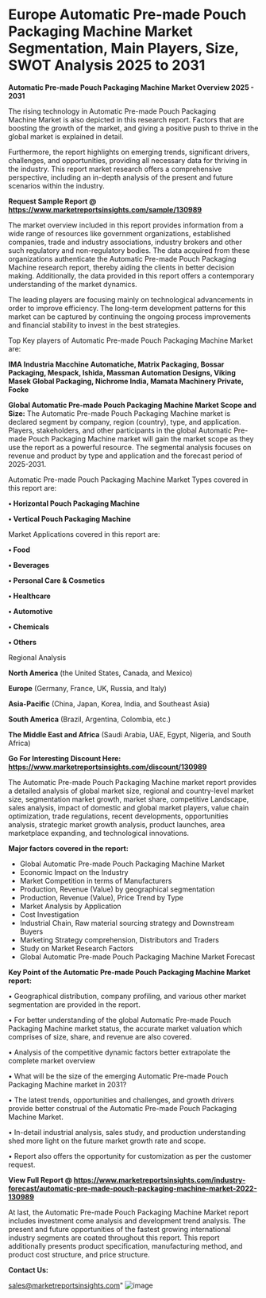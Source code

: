 # Europe Automatic Pre-made Pouch Packaging Machine Market Segmentation, Main Players, Size, SWOT Analysis 2025 to 2031

<Strong> Automatic Pre-made Pouch Packaging Machine Market Overview 2025 - 2031</strong>

The rising technology in Automatic Pre-made Pouch Packaging Machine Market is also depicted in this research report. Factors that are boosting the growth of the market, and giving a positive push to thrive in the global market is explained in detail.

Furthermore, the report highlights on emerging trends, significant drivers, challenges, and opportunities, providing all necessary data for thriving in the industry. This report market research offers a comprehensive perspective, including an in-depth analysis of the present and future scenarios within the industry.

<strong>Request Sample Report @ <a href=https://www.marketreportsinsights.com/sample/130989>https://www.marketreportsinsights.com/sample/130989</a></strong>

The market overview included in this report provides information from a wide range of resources like government organizations, established companies, trade and industry associations, industry brokers and other such regulatory and non-regulatory bodies. The data acquired from these organizations authenticate the Automatic Pre-made Pouch Packaging Machine research report, thereby aiding the clients in better decision making. Additionally, the data provided in this report offers a contemporary understanding of the market dynamics.

The leading players are focusing mainly on technological advancements in order to improve efficiency. The long-term development patterns for this market can be captured by continuing the ongoing process improvements and financial stability to invest in the best strategies.

Top Key players of Automatic Pre-made Pouch Packaging Machine Market are:

<strong>IMA Industria Macchine Automatiche, Matrix Packaging, Bossar Packaging, Mespack, Ishida, Massman Automation Designs, Viking Masek Global Packaging, Nichrome India, Mamata Machinery Private, Focke</strong>

<strong><b>Global Automatic Pre-made Pouch Packaging Machine Market Scope and Size:</b></strong>
The Automatic Pre-made Pouch Packaging Machine market is declared segment by company, region (country), type, and application. Players, stakeholders, and other participants in the global Automatic Pre-made Pouch Packaging Machine market will gain the market scope as they use the report as a powerful resource. The segmental analysis focuses on revenue and product by type and application and the forecast period of 2025-2031.

Automatic Pre-made Pouch Packaging Machine Market Types covered in this report are:

<strong>• Horizontal Pouch Packaging Machine

• Vertical Pouch Packaging Machine</strong>

Market Applications covered in this report are:

<strong>• Food

• Beverages

• Personal Care & Cosmetics

• Healthcare

• Automotive

• Chemicals

• Others</strong> 

Regional Analysis

<strong>North America</strong> (the United States, Canada, and Mexico)

<strong>Europe</strong> (Germany, France, UK, Russia, and Italy)

<strong>Asia-Pacific</strong> (China, Japan, Korea, India, and Southeast Asia)

<strong>South America</strong> (Brazil, Argentina, Colombia, etc.)

<strong>The Middle East and Africa</strong> (Saudi Arabia, UAE, Egypt, Nigeria, and South Africa)

<strong>Go For Interesting Discount Here: <a href=https://www.marketreportsinsights.com/discount/130989>https://www.marketreportsinsights.com/discount/130989</a></strong>

The Automatic Pre-made Pouch Packaging Machine market report provides a detailed analysis of global market size, regional and country-level market size, segmentation market growth, market share, competitive Landscape, sales analysis, impact of domestic and global market players, value chain optimization, trade regulations, recent developments, opportunities analysis, strategic market growth analysis, product launches, area marketplace expanding, and technological innovations.

<strong><b>Major factors covered in the report:</b></strong>
<ul>
  <li>Global Automatic Pre-made Pouch Packaging Machine Market </li>
  <li>Economic Impact on the Industry</li>
  <li>Market Competition in terms of Manufacturers</li>
  <li>Production, Revenue (Value) by geographical segmentation</li>
  <li>Production, Revenue (Value), Price Trend by Type</li>
  <li>Market Analysis by Application</li>
  <li>Cost Investigation</li>
  <li>Industrial Chain, Raw material sourcing strategy and Downstream Buyers</li>
  <li>Marketing Strategy comprehension, Distributors and Traders</li>
  <li>Study on Market Research Factors</li>
  <li>Global Automatic Pre-made Pouch Packaging Machine Market Forecast</li>
</ul>

<strong><b>Key Point of the Automatic Pre-made Pouch Packaging Machine Market report:</b></strong>

• Geographical distribution, company profiling, and various other market segmentation are provided in the report.

• For better understanding of the global Automatic Pre-made Pouch Packaging Machine market status, the accurate market valuation which comprises of size, share, and revenue are also covered.

• Analysis of the competitive dynamic factors better extrapolate the complete market overview

• What will be the size of the emerging Automatic Pre-made Pouch Packaging Machine market in 2031?

• The latest trends, opportunities and challenges, and growth drivers provide better construal of the Automatic Pre-made Pouch Packaging Machine Market.

• In-detail industrial analysis, sales study, and production understanding shed more light on the future market growth rate and scope.

• Report also offers the opportunity for customization as per the customer request.

<strong><b>View Full Report @ <a href=https://www.marketreportsinsights.com/industry-forecast/automatic-pre-made-pouch-packaging-machine-market-2022-130989>https://www.marketreportsinsights.com/industry-forecast/automatic-pre-made-pouch-packaging-machine-market-2022-130989</a></b></strong>


At last, the Automatic Pre-made Pouch Packaging Machine Market report includes investment come analysis and development trend analysis. The present and future opportunities of the fastest growing international industry segments are coated throughout this report. This report additionally presents product specification, manufacturing method, and product cost structure, and price structure.

<strong>Contact Us:</strong>

sales@marketreportsinsights.com"
![image](https://github.com/user-attachments/assets/a7575934-4ee3-4983-bd0e-596da867e1e2)
